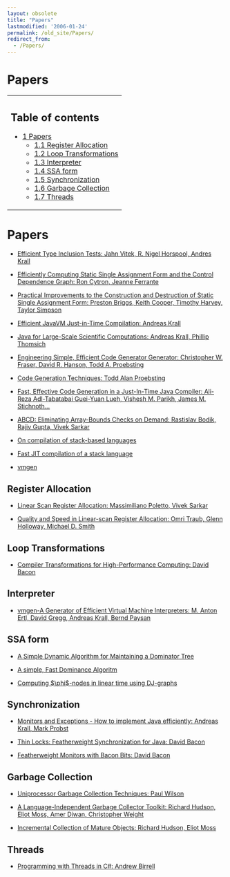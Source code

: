 ```yaml
---
layout: obsolete
title: "Papers"
lastmodified: '2006-01-24'
permalink: /old_site/Papers/
redirect_from:
  - /Papers/
---
```


Papers
======

<table>
<col width="100%" />
<tbody>
<tr class="odd">
<td align="left"><h2>Table of contents</h2>
<ul>
<li><a href="#papers">1 Papers</a>
<ul>
<li><a href="#register-allocation">1.1 Register Allocation</a></li>
<li><a href="#loop-transformations">1.2 Loop Transformations</a></li>
<li><a href="#interpreter">1.3 Interpreter</a></li>
<li><a href="#ssa-form">1.4 SSA form</a></li>
<li><a href="#synchronization">1.5 Synchronization</a></li>
<li><a href="#garbage-collection">1.6 Garbage Collection</a></li>
<li><a href="#threads">1.7 Threads</a></li>
</ul></li>
</ul></td>
</tr>
</tbody>
</table>

Papers
======

-   [Efficient Type Inclusion Tests: Jahn Vitek, R. Nigel Horspool, Andres Krall](http://citeseer.nj.nec.com/vitek97efficient.html)

-   [Efficiently Computing Static Single Assignment Form and the Control Dependence Graph: Ron Cytron, Jeanne Ferrante](http://citeseer.nj.nec.com/cytron91efficiently.html)

-   [Practical Improvements to the Construction and Destruction of Static Single Assignment Form: Preston Briggs, Keith Cooper, Timothy Harvey, Taylor Simpson](http://citeseer.nj.nec.com/193349.html)

-   [Efficient JavaVM Just-in-Time Compilation: Andreas Krall](http://citeseer.nj.nec.com/krall98efficient.html)

-   [Java for Large-Scale Scientific Computations: Andreas Krall, Phillip Thomsich](http://citeseer.nj.nec.com/452617.html)

-   [Engineering Simple, Efficient Code Generator Generator: Christopher W. Fraser, David R. Hanson, Todd A. Proebsting](http://citeseer.nj.nec.com/117522.html)

-   [Code Generation Techniques: Todd Alan Proebsting](http://citeseer.nj.nec.com/proebsting92code.html)

-   [Fast, Effective Code Generation in a Just-In-Time Java Compiler: Ali-Reza Adl-Tabatabai Guei-Yuan Lueh, Vishesh M. Parikh, James M. Stichnoth...](http://citeseer.nj.nec.com/74629.html)

-   [ABCD: Eliminating Array-Bounds Checks on Demand: Rastislav Bodik, Rajiv Gupta, Vivek Sarkar](http://citeseer.nj.nec.com/bodik00abcd.html)

-   [On compilation of stack-based languages](http://www.complang.tuwien.ac.at/projects/rafts.html)

-   [Fast JIT compilation of a stack language](http://www.research.microsoft.com/~cwfraser/pldi99codegen.pdf)

-   [vmgen](http://www.complang.tuwien.ac.at/anton/vmgen)

Register Allocation
-------------------

-   [Linear Scan Register Allocation: Massimiliano Poletto, Vivek Sarkar](http://citeseer.nj.nec.com/poletto99linear.html)

-   [Quality and Speed in Linear-scan Register Allocation: Omri Traub, Glenn Holloway, Michael D. Smith](http://citeseer.nj.nec.com/traub98quality.html)

Loop Transformations
--------------------

-   [Compiler Transformations for High-Performance Computing: David Bacon](http://citeseer.nj.nec.com/bacon93compiler.html)

Interpreter
-----------

-   [vmgen-A Generator of Efficient Virtual Machine Interpreters: M. Anton Ertl, David Gregg, Andreas Krall, Bernd Paysan](http://citeseer.nj.nec.com/470069.html)

SSA form
--------

-   [A Simple Dynamic Algorithm for Maintaining a Dominator Tree](http://citeseer.ist.psu.edu/116189.html)

-   [A simple, Fast Dominance Algoritm](http://citeseer.ist.psu.edu/cooper01simple.html)

-   [Computing \$\\phi\$-nodes in linear time using DJ-graphs](http://citeseer.ist.psu.edu/sreedhar94computing.html)

Synchronization
---------------

-   [Monitors and Exceptions - How to implement Java efficiently: Andreas Krall, Mark Probst](http://citeseer.nj.nec.com/krall98monitors.html)

-   [Thin Locks: Featherweight Synchronization for Java: David Bacon](http://citeseer.nj.nec.com/bacon98thin.html)

-   [Featherweight Monitors with Bacon Bits: David Bacon](http://citeseer.nj.nec.com/278639.html)

Garbage Collection
------------------

-   [Uniprocessor Garbage Collection Techniques: Paul Wilson](http://citeseer.nj.nec.com/wilson92uniprocessor.html)

-   [A Language-Independent Garbage Collector Toolkit: Richard Hudson, Eliot Moss, Amer Diwan, Christopher Weight](http://citeseer.nj.nec.com/41666.html)

-   [Incremental Collection of Mature Objects: Richard Hudson, Eliot Moss](http://citeseer.nj.nec.com/seligmann95incremental.html)

Threads
-------

-   [Programming with Threads in C\#: Andrew Birrell](http://research.microsoft.com/~birrell/papers/ThreadsCSharp.pdf)


